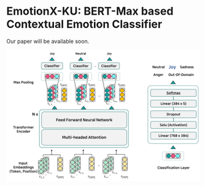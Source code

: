 # EmotionX-KU: BERT-Max based Contextual Emotion Classifier

Our paper will be available soon.

![model_overview](./img/model_overview.png)

